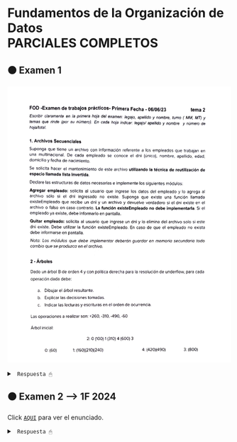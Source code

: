 # Fundamentos de la Organización de Datos <br> PARCIALES COMPLETOS

## 🟠 Examen 1

![imagen](/recursos/img08.png)

<details><summary> <code> Respuesta 🖱 </code></summary><br>

El último punto del examen lo saqué porque este año no entró ese tema (hashing estático).

Examen 1 --> Resolucion en [*examen1.pas*](/parciales/completos/examen01.pdf)

</details>

## 🟠 Examen 2 --> 1F 2024 

Click [<code>AQUI</code>](/parciales/completos/enunciado1F_2024.pdf) para ver el enunciado.

<details><summary> <code> Respuesta 🖱 </code></summary><br>

Examen que me tomaron en la primera fecha. Subiré la corrección del mismo luego de la muestra.

</details>